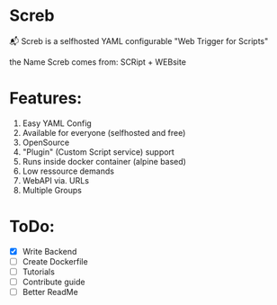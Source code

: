 # Screb
📬 Screb is a selfhosted YAML configurable "Web Trigger for Scripts"

the Name Screb comes from:  SCRipt + WEBsite

# Features:

1. Easy YAML Config
2. Available for everyone (selfhosted and free)
3. OpenSource
4. "Plugin" (Custom Script service) support
5. Runs inside docker container (alpine based)
6. Low ressource demands
7. WebAPI via. URLs 
8. Multiple Groups

# ToDo:

- [X] Write Backend
- [ ] Create Dockerfile
- [ ] Tutorials
- [ ] Contribute guide
- [ ] Better ReadMe
